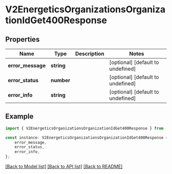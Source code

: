 # V2EnergeticsOrganizationsOrganizationIdGet400Response


## Properties

Name | Type | Description | Notes
------------ | ------------- | ------------- | -------------
**error_message** | **string** |  | [optional] [default to undefined]
**error_status** | **number** |  | [optional] [default to undefined]
**error_info** | **string** |  | [optional] [default to undefined]

## Example

```typescript
import { V2EnergeticsOrganizationsOrganizationIdGet400Response } from 'golemio-api';

const instance: V2EnergeticsOrganizationsOrganizationIdGet400Response = {
    error_message,
    error_status,
    error_info,
};
```

[[Back to Model list]](../README.md#documentation-for-models) [[Back to API list]](../README.md#documentation-for-api-endpoints) [[Back to README]](../README.md)
